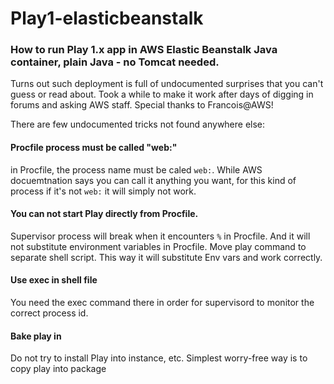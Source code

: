 # Play1-elasticbeanstalk
### How to run Play 1.x app in AWS Elastic Beanstalk Java container, plain Java - no Tomcat needed.

Turns out such deployment is full of undocumented surprises that you can't guess or read about. Took a while to make it work after days of digging in forums and asking AWS staff. Special thanks to Francois@AWS!

There are few undocumented tricks not found anywhere else:

#### Procfile process must be called "web:"

in Procfile, the process name must be caled `web:`. While AWS docuemtnation says you can call it anything you want, for this kind of process if it's not `web:` it will simply not work.

#### You can not start Play directly from Procfile. 

Supervisor process will break when it encounters `%` in Procfile. And it will not substitute environment variables in Procfile.
Move play command to separate shell script. This way it will substitute Env vars and work correctly.

####  Use exec in shell file

You need the exec command there in order for supervisord to monitor the correct process id.

#### Bake play in

Do not try to install Play into instance, etc. Simplest worry-free way is to copy play into package
